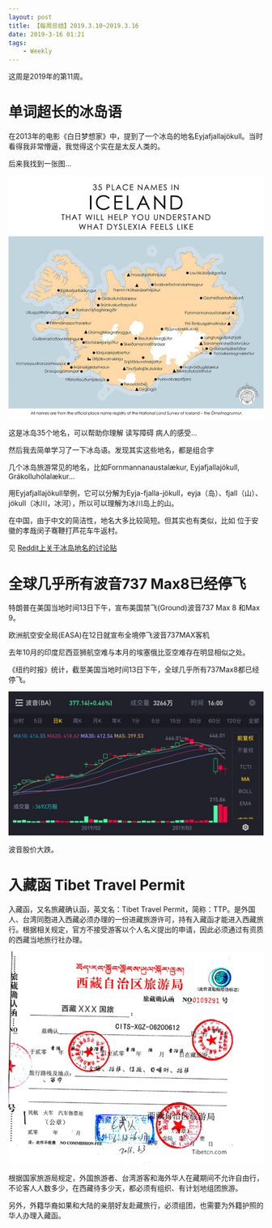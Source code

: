 ```yaml
---
layout: post
title: 【每周总结】2019.3.10~2019.3.16
date: 2019-3-16 01:21
tags:
    - Weekly
---
```


这周是2019年的第11周。

# 单词超长的冰岛语

在2013年的电影《白日梦想家》中，提到了一个冰岛的地名Eyjafjallajökull。当时看得我非常懵逼，我觉得这个实在是太反人类的。

后来我找到一张图…

![TTP](https://raw.githubusercontent.com/plusplus7/solutions/master/weekly/2019/miscs/week11/Iceland_place_names.jpg)

这是冰岛35个地名，可以帮助你理解 读写障碍 病人的感受…

<!-- more -->

然后我去简单学习了一下冰岛语。发现其实这些地名，都是组合字

几个冰岛旅游常见的地名，比如Fornmannanaustalækur, Eyjafjallajökull, Grákolluhólalækur…

用Eyjafjallajökull举例，它可以分解为Eyja-fjalla-jökull，eyja（岛）、fjall（山）、jökull（冰川，冰河），所以可以理解为冰川岛上的山。

在中国，由于中文的简洁性，地名大多比较简短。但其实也有类似，比如 位于安徽的孝哉闵子骞鞭打芦花车牛返村。

见 [Reddit上关于冰岛地名的讨论贴](https://www.reddit.com/r/MapPorn/comments/7phvss/35_place_names_in_iceland_that_will_help_you/)

# 全球几乎所有波音737 Max8已经停飞

特朗普在美国当地时间13日下午，宣布美国禁飞(Ground)波音737 Max 8 和Max 9。

欧洲航空安全局(EASA)在12日就宣布全境停飞波音737MAX客机

去年10月的印度尼西亚狮航空难与本月的埃塞俄比亚空难存在明显相似之处。

《纽约时报》统计，截至美国当地时间13日下午，全球几乎所有737Max8都已经停飞。

![TTP](https://raw.githubusercontent.com/plusplus7/solutions/master/weekly/2019/miscs/week11/boeing.jpg)

波音股价大跌。

# 入藏函 Tibet Travel Permit

入藏函，又名旅藏确认函，英文名：Tibet Travel Permit，简称：TTP。是外国人、台湾同胞进入西藏必须办理的一份进藏旅游许可，持有入藏函才能进入西藏旅行。根据相关规定，官方不接受游客以个人名义提出的申请，因此必须通过有资质的西藏当地旅行社办理。

![TTP](https://raw.githubusercontent.com/plusplus7/solutions/master/weekly/2019/miscs/week11/TTP.jpg)

根据国家旅游局规定，外国旅游者、台湾游客和海外华人在藏期间不允许自由行，不论客人人数多少，在西藏待多少天，都必须有组织、有计划地组团旅游。

另外，外籍华裔如果和大陆的亲朋好友赴藏旅行，必须组团，也需要为外籍护照的华人办理入藏函。
